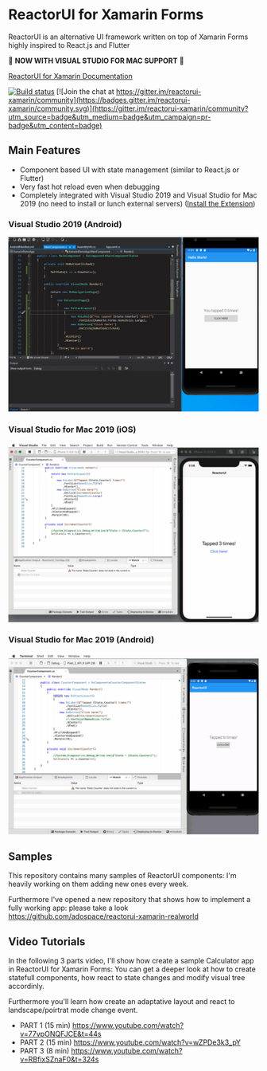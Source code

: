 # ReactorUI for Xamarin Forms

ReactorUI is an alternative UI framework written on top of Xamarin Forms highly inspired to React.js and Flutter

:tada: **NOW WITH VISUAL STUDIO FOR MAC SUPPORT** :tada:

[ReactorUI for Xamarin Documentation](https://adospace.gitbook.io/reactorui/)

[![Build status](https://ci.appveyor.com/api/projects/status/cxa9n9bdy14jkter?svg=true)](https://ci.appveyor.com/project/adospace/reactorui-xamarin) [![Join the chat at https://gitter.im/reactorui-xamarin/community](https://badges.gitter.im/reactorui-xamarin/community.svg)](https://gitter.im/reactorui-xamarin/community?utm_source=badge&utm_medium=badge&utm_campaign=pr-badge&utm_content=badge)

## Main Features
* Component based UI with state management (similar to React.js or Flutter)
* Very fast hot reload even when debugging
* Completely integrated with Visual Studio 2019 and Visual Studio for Mac 2019 (no need to install or lunch external servers) ([Install the Extension](https://adospace.gitbook.io/reactorui/guide/setting-up))

### Visual Studio 2019 (Android)
![ReactorUI Hot Reload in action](images/ReactorUI_HotReloadDebugDemo.gif)

### Visual Studio for Mac 2019 (iOS)
![ReactorUI Hot Reload in action](images/ReactorUI_MacIOS.gif)

### Visual Studio for Mac 2019 (Android)
![ReactorUI Hot Reload in action](images/ReactorUI_MacAndroid.gif)


## Samples
This repository contains many samples of ReactorUI components: I'm heavily working on them adding new ones every week.

Furthermore I've opened a new repository that shows how to implement a fully working app: please take a look https://github.com/adospace/reactorui-xamarin-realworld


## Video Tutorials
In the following 3 parts video, I'll show how create a sample Calculator app in ReactorUI for Xamarin Forms: You can get a deeper look at how to create statefull components, how react to state changes and modify visual tree accordinly. 

Furthermore you'll learn how create an adaptative layout and react to landscape/poirtrat mode change event.

* PART 1 (15 min) https://www.youtube.com/watch?v=77vpONQFJCE&t=44s
* PART 2 (15 min) https://www.youtube.com/watch?v=wZPDe3k3_pY
* PART 3 (8 min) https://www.youtube.com/watch?v=RBfixSZnaF0&t=324s
